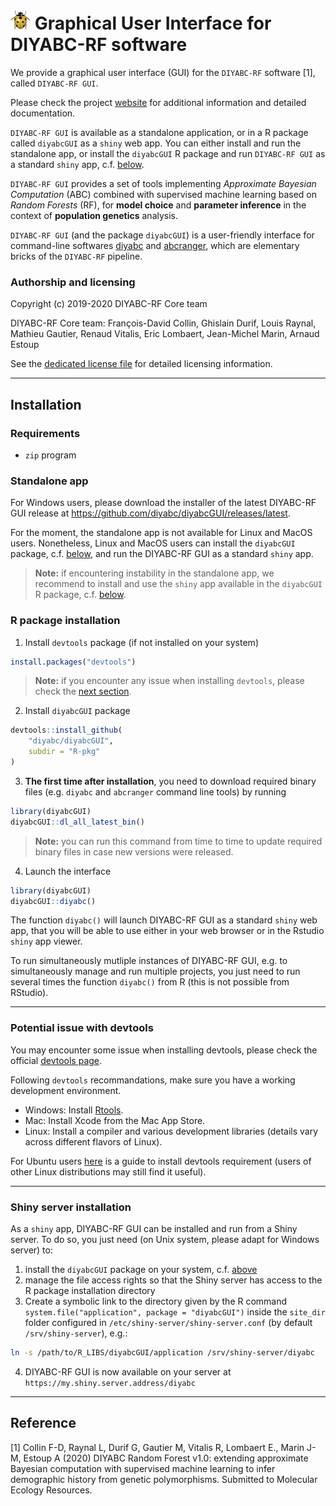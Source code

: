 # ![icon](man/figures/coccicon_32x32.png) Graphical User Interface for DIYABC-RF software

We provide a graphical user interface (GUI) for the `DIYABC-RF` software [1], 
called `DIYABC-RF GUI`.

Please check the project [website](https://diyabc.github.io/) for additional 
information and detailed documentation.

`DIYABC-RF GUI` is available as a standalone application, or in a R package 
called `diyabcGUI` as a `shiny` web app. You can either install and run 
the standalone app, or install the `diyabcGUI` R package and run 
`DIYABC-RF GUI` as a standard `shiny` app, c.f. [below](#r-package-installation).

`DIYABC-RF GUI` provides a set of tools implementing 
*Approximate Bayesian Computation* (ABC) combined with supervised machine 
learning based on *Random Forests* (RF), for **model choice** and 
**parameter inference** in the context 
of **population genetics** analysis.

`DIYABC-RF GUI` (and the package `diyabcGUI`) is a user-friendly interface for 
command-line softwares [diyabc](https://github.com/diyabc/diyabc) and 
[abcranger](<https://github.com/diyabc/abcranger>), which are elementary bricks 
of the `DIYABC-RF` pipeline.

### Authorship and licensing

Copyright (c) 2019-2020 DIYABC-RF Core team

DIYABC-RF Core team: François-David Collin, Ghislain Durif, Louis Raynal, 
Mathieu Gautier, Renaud Vitalis, Eric Lombaert, Jean-Michel Marin, Arnaud Estoup

See the [dedicated license file](./LICENSE) for detailed licensing information.

---

## Installation

### Requirements

- `zip` program

### Standalone app

For Windows users, please download the installer of the latest DIYABC-RF GUI 
release at <https://github.com/diyabc/diyabcGUI/releases/latest>.

For the moment, the standalone app is not available for Linux and MacOS users. 
Nonetheless, Linux and MacOS users can install the `diyabcGUI` package, c.f. 
[below](#r-package-installation), and 
run the DIYABC-RF GUI as a standard `shiny` app.

> **Note:** if encountering instability in the standalone app, we recommend to install and use the `shiny` app available in the `diyabcGUI` R package, c.f. [below](#r-package-installation).


### R package installation

1. Install `devtools` package (if not installed on your system)
```R
install.packages("devtools")
```

> **Note:** if you encounter any issue when installing `devtools`, please check the [next section](#potential-issue-with-devtools).

2. Install `diyabcGUI` package
```R
devtools::install_github(
    "diyabc/diyabcGUI",
    subdir = "R-pkg"
)
```

3. **The first time after installation**, you need to download required binary files (e.g. `diyabc` and `abcranger` command line tools) by running
```R
library(diyabcGUI)
diyabcGUI::dl_all_latest_bin()
```

> **Note:** you can run this command from time to time to update required binary files in case new versions were released.

4. Launch the interface
```R
library(diyabcGUI)
diyabcGUI::diyabc()
```

The function `diyabc()` will launch DIYABC-RF GUI as a standard `shiny` web app, that you will be able to use either in your web browser or in the Rstudio `shiny` app viewer.

To run simultaneously mutliple instances of DIYABC-RF GUI, e.g. to simultaneously manage and run multiple projects, you just need to run several times the function `diyabc()` from R (this is not possible from RStudio).

---

### Potential issue with devtools

You may encounter some issue when installing devtools, please check the official 
[devtools page](https://github.com/r-lib/devtools).

Following `devtools` recommandations, make sure you have a working development environment.

- Windows: Install [Rtools](https://cran.r-project.org/bin/windows/Rtools/).
- Mac: Install Xcode from the Mac App Store.
- Linux: Install a compiler and various development libraries (details vary across different flavors of Linux).

For Ubuntu users [here](https://www.digitalocean.com/community/tutorials/how-to-install-r-packages-using-devtools-on-ubuntu-18-04) is a guide to install devtools requirement (users of other Linux distributions may still find it useful).

---

### Shiny server installation

As a `shiny` app, DIYABC-RF GUI can be installed and run from a Shiny server. To do so, you just need (on Unix system, please adapt for Windows server) to:

1. install the `diyabcGUI` package on your system, c.f. [above](#r-package-installation)
2. manage the file access rights so that the Shiny server has access to the R package installation directory
3. Create a symbolic link to the directory given by the R command `system.file("application", package = "diyabcGUI")` inside the `site_dir` folder configured in `/etc/shiny-server/shiny-server.conf` (by default `/srv/shiny-server`), e.g.:
```bash
ln -s /path/to/R_LIBS/diyabcGUI/application /srv/shiny-server/diyabc
```
4. DIYABC-RF GUI is now available on your server at `https://my.shiny.server.address/diyabc`

---

## Reference

[1] Collin F-D, Raynal L, Durif G, Gautier M, Vitalis R, Lombaert E., Marin J-M, Estoup A (2020) DIYABC Random Forest v1.0: extending approximate Bayesian computation with supervised machine learning to infer demographic history from genetic polymorphisms. Submitted to Molecular Ecology Resources.